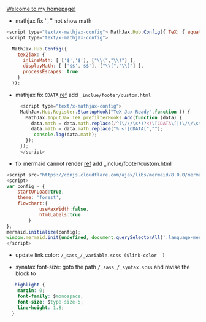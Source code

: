 [Welcome to my homepage!](https://chchoiw.github.io/)
- mathjax fix '$','$' not show math

```javascript
<script type="text/x-mathjax-config"> MathJax.Hub.Config({ TeX: { equationNumbers: { autoNumber: "all" } } }); </script>
<script type="text/x-mathjax-config">

  MathJax.Hub.Config({
    tex2jax: {
      inlineMath: [ ['$','$'], ["\\(","\\)"] ],
      displayMath: [ ['$$','$$'], ["\\[","\\]"] ],
      processEscapes: true
    }
  });

``` 
- mathjax fix ```CDATA```
  [ref](https://groups.google.com/forum/#!topic/mathjax-users/AS6swTZzyWY)
add ```_inclue/footer/custom.html```
```javascript
     <script type="text/x-mathjax-config">
     MathJax.Hub.Register.StartupHook("TeX Jax Ready",function () {
       MathJax.InputJax.TeX.prefilterHooks.Add(function (data) {
         data.math = data.math.replace(/^(\/\/\s*)?<!\[CDATA\[|(\/\/\s*)?\]\]>$/g, '');
         data.math = data.math.replace("% <![CDATA[",""); 
          console.log(data.math);
       });
     });
     </script>
```

- fix mermaid cannot render
  [ref](https://github.com/mermaid-js/mermaid/issues/772)
add _inclue/footer/custom.html
```javascript
<script src="https://cdnjs.cloudflare.com/ajax/libs/mermaid/8.0.0/mermaid.min.js"></script>
<script>
var config = {
    startOnLoad:true,
    theme: 'forest',
    flowchart:{
            useMaxWidth:false,
            htmlLabels:true
        }
};
mermaid.initialize(config);
window.mermaid.init(undefined, document.querySelectorAll('.language-mermaid'));
</script>

```

- update link color: ```/_sass_/_variable.scss ($link-color  )```

- synatax font-size: 
goto the path ```/_sass_/_syntax.scss``` and revise the block to 

```css
  .highlight {
    margin: 0;
    font-family: $monospace;
    font-size: $type-size-5;
    line-height: 1.8;
  }
```